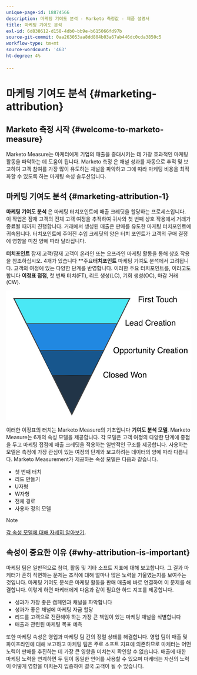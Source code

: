 ```yaml
---
unique-page-id: 18874566
description: 마케팅 기여도 분석 - Marketo 측정값 - 제품 설명서
title: 마케팅 기여도 분석
exl-id: 6d838612-d158-4db0-bb9e-b615066fd97b
source-git-commit: 0aa263053aa8dd804b03a67ab446dc0cda3850c5
workflow-type: tm+mt
source-wordcount: '463'
ht-degree: 4%

---
```


# 마케팅 기여도 분석 {#marketing-attribution}

## Marketo 측정 시작 {#welcome-to-marketo-measure}

Marketo Measure는 마케터에게 기업의 매출을 증대시키는 데 가장 효과적인 마케팅 활동을 파악하는 데 도움이 됩니다. Marketo 측정 은 채널 성과를 자동으로 추적 및 보고하여 고객 참여를 가장 많이 유도하는 채널을 파악하고 그에 따라 마케팅 비용을 최적화할 수 있도록 하는 마케팅 속성 솔루션입니다.

## 마케팅 기여도 분석 {#marketing-attribution-1}

**마케팅 기여도 분석** 은 마케팅 터치포인트에 매출 크레딧을 할당하는 프로세스입니다. 이 작업은 잠재 고객의 전체 고객 여정을 추적하여 귀사와 첫 번째 상호 작용에서 거래가 종료될 때까지 진행합니다. 거래에서 생성된 매출은 판매를 유도한 마케팅 터치포인트에 귀속됩니다. 터치포인트에 주어진 수입 크레딧의 양은 터치 포인트가 고객의 구매 결정에 영향을 미친 양에 따라 달라집니다.

**터치포인트** 잠재 고객/잠재 고객이 온라인 또는 오프라인 마케팅 활동을 통해 상호 작용을 참조하십시오. 4개가 있습니다 **주요&#x200B;**터치포인트** 마케팅 기여도 분석에서 고려됩니다. 고객의 여정에 있는 다양한 단계를 반영합니다. 이러한 주요 터치포인트를, 이라고도 합니다 **이정표 접점**, 첫 번째 터치(FT), 리드 생성(LC), 기회 생성(OC), 마감 거래(CW).

![](assets/1.png)

이러한 이정표의 터치는 Marketo Measure의 기초입니다 **기여도 분석 모델**. Marketo Measure는 6개의 속성 모델을 제공합니다. 각 모델은 고객 여정의 다양한 단계에 중점을 두고 마케팅 접점에 매출 크레딧을 적용하는 일반적인 구조를 제공합니다. 사용하는 모델은 측정에 가장 관심이 있는 여정의 단계와 보고하려는 데이터의 양에 따라 다릅니다. Marketo Measurement가 제공하는 속성 모델은 다음과 같습니다.

* 첫 번째 터치
* 리드 만들기
* U자형
* W자형
* 전체 경로
* 사용자 정의 모델

>[!NOTE]
>
>[각 속성 모델에 대해 자세히 알아보기](/help/introduction-to-marketo-measure/overview-resources/marketo-measure-attribution-models.md).

## 속성이 중요한 이유 {#why-attribution-is-important}

마케팅 팀은 일반적으로 참여, 활동 및 기타 소프트 지표에 대해 보고합니다. 그 결과 마케터가 흔히 직면하는 문제는 조직에 대해 얼마나 많은 노력을 기울였는지를 보여주는 것입니다. 마케팅 기여도 분석은 마케팅 활동을 판매 매출에 바로 연결하여 이 문제를 해결합니다. 이렇게 하면 마케터에게 다음과 같이 필요한 하드 지표를 제공합니다.

* 성과가 가장 좋은 캠페인과 채널을 파악합니다
* 성과가 좋은 채널에 마케팅 자금 할당
* 리드를 고객으로 전환해야 하는 가장 큰 책임이 있는 마케팅 채널을 식별합니다
* 매출과 관련된 마케팅 목표 예측

또한 마케팅 속성은 영업과 마케팅 팀 간의 정렬 상태를 해결합니다. 영업 팀이 매출 및 파이프라인에 대해 보고하고 마케팅 팀은 주로 소프트 지표에 의존하므로 마케터는 어떤 노력이 판매를 추진하는 데 가장 큰 영향을 미치는지 확인할 수 없습니다. 매출에 대한 마케팅 노력을 연계하면 두 팀이 동일한 언어를 사용할 수 있으며 마케터는 자신의 노력이 어떻게 영향을 미치는지 입증하여 결국 고객이 될 수 있습니다.
